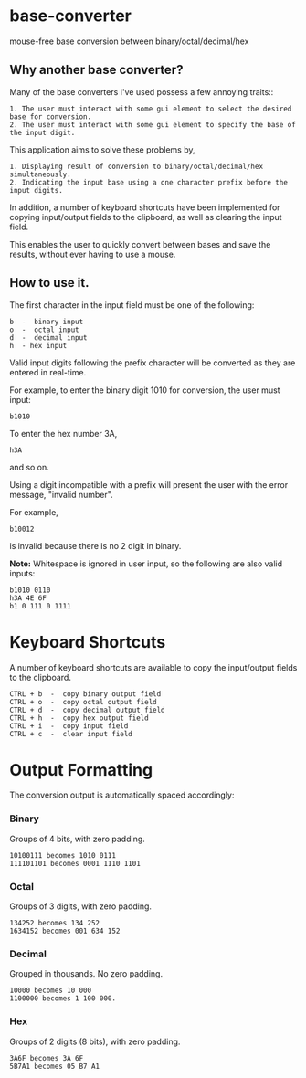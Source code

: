 # base-converter
mouse-free base conversion between binary/octal/decimal/hex

## Why another base converter?
Many of the base converters I've used possess a few annoying traits::

    1. The user must interact with some gui element to select the desired base for conversion.
    2. The user must interact with some gui element to specify the base of the input digit. 

This application aims to solve these problems by,

    1. Displaying result of conversion to binary/octal/decimal/hex simultaneously.
    2. Indicating the input base using a one character prefix before the input digits.

In addition, a number of keyboard shortcuts have been implemented for copying input/output fields
to the clipboard, as well as clearing the input field. 

This enables the user to quickly convert between bases and save the results, without ever having to use a mouse.

## How to use it.
The first character in the input field must be one of the following:

    b  -  binary input
    o  -  octal input
    d  -  decimal input
    h  - hex input

Valid input digits following the prefix character will be converted as they are entered in real-time. 

For example, to enter the binary digit 1010 for conversion, the user must input:

    b1010

To enter the hex number 3A,

    h3A

and so on. 

Using a digit incompatible with a prefix will present the user with the error message, "invalid number".

For example, 
    
    b10012

is invalid because there is no 2 digit in binary. 

**Note:** Whitespace is ignored in user input, so the following are also valid inputs:

    b1010 0110 
    h3A 4E 6F
    b1 0 111 0 1111

# Keyboard Shortcuts
A number of keyboard shortcuts are available to copy the input/output fields to the clipboard.

    CTRL + b  -  copy binary output field
    CTRL + o  -  copy octal output field
    CTRL + d  -  copy decimal output field
    CTRL + h  -  copy hex output field
    CTRL + i  -  copy input field 
    CTRL + c  -  clear input field

# Output Formatting
The conversion output is automatically spaced accordingly:

### Binary
Groups of 4 bits, with zero padding.

    10100111 becomes 1010 0111
    111101101 becomes 0001 1110 1101

### Octal
Groups of 3 digits, with zero padding.
    
    134252 becomes 134 252
    1634152 becomes 001 634 152

### Decimal
Grouped in thousands. No zero padding.

    10000 becomes 10 000
    1100000 becomes 1 100 000.

### Hex
Groups of 2 digits (8 bits), with zero padding.

    3A6F becomes 3A 6F
    5B7A1 becomes 05 B7 A1





